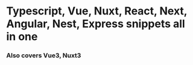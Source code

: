 # Typescript, Vue, Nuxt, React, Next, Angular, Nest, Express snippets all in one

### Also covers Vue3, Nuxt3
